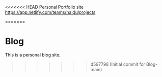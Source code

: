 <<<<<<< HEAD
Personal Portfolio site
https://app.netlify.com/teams/naidu/projects

=======
# Blog
This is a personal blog site.
>>>>>>> d597798 (Initial commit for Blog-main)
